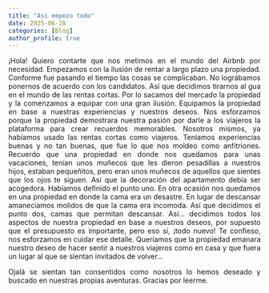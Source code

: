 ```yaml
---
title: "Así empezo todo"
date: 2025-06-28
categories: [Blog]
author_profile: true
---
```

<div style="text-align: justify;">

¡Hola!
Quiero contarte que nos metimos en el mundo del Airbnb por necesidad.  Empezamos con la ilusión de rentar a largo plazo una propiedad.  Conforme fue pasando el tiempo las cosas se complicaban.  No lográbamos ponernos de acuerdo con los candidatos.  Así que decidimos tirarnos al gua en el mundo de las rentas cortas.  Por lo sacamos del mercado la propiedad y la comenzamos a equipar con una gran ilusión.
Equipamos la propiedad en base a nuestras experiencias y nuestros deseos.  Nos esforzamos porque la propiedad demostrara nuestra pasión por darle a los viajeros la plataforma para crear recuerdos memorables.  Nosotros mismos, ya habíamos usado las rentas cortas como viajeros.  Teníamos experiencias buenas y no tan buenas, que fue lo que nos moldeo como anfitriones.
Recuerdo que una propiedad en donde nos quedamos para unas vacaciones, tenían unos muñecos que les dieron pesadillas a nuestros hijos, estaban pequeñitos, pero eran unos muñecos de aquellos que sientes que los ojos te siguen.  Así que la decoración del apartamento debía ser acogedora.  Habíamos definido el punto uno.
En otra ocasión nos quedamos en una propiedad en donde la cama era un desastre.  En lugar de descansar amanecíamos molidos de que la cama era incomoda. Así que decidimos el punto dos, camas que permitan descansar.
Así… decidimos todos los aspectos de nuestra propiedad en base a nuestros deseos, por supuesto que el presupuesto es importante, pero eso sí, ¡todo nuevo!  Te confieso, nos esforzamos en cuidar ese detalle.  Queríamos que la propiedad emanara nuestro deseo de hacer sentir a nuestros viajeros como en casa y que fuera un lugar al que se sientan invitados de volver…

Ojalá se sientan tan consentidos como nosotros lo hemos deseado y buscado en nuestras propias aventuras.
Gracias por leerme.  
